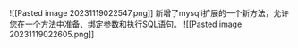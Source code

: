 ![[Pasted image 20231119022547.png]]
新增了mysqli扩展的一个新方法，允许您在一个方法中准备、绑定参数和执行SQL语句。
![[Pasted image 20231119022605.png]]